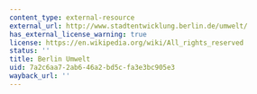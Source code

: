 ```yaml
---
content_type: external-resource
external_url: http://www.stadtentwicklung.berlin.de/umwelt/
has_external_license_warning: true
license: https://en.wikipedia.org/wiki/All_rights_reserved
status: ''
title: Berlin Umwelt
uid: 7a2c6aa7-2ab6-46a2-bd5c-fa3e3bc905e3
wayback_url: ''
---
```

